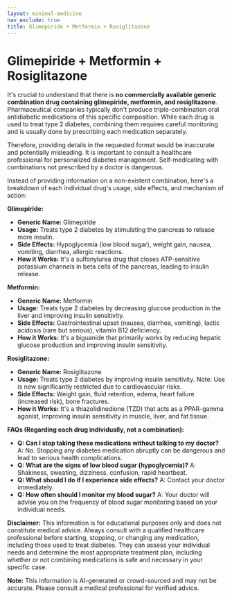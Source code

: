 ```yaml
---
layout: minimal-medicine
nav_exclude: true
title: Glimepiride + Metformin + Rosiglitazone
---
```


# Glimepiride + Metformin + Rosiglitazone

It's crucial to understand that there is **no commercially available generic combination drug containing glimepiride, metformin, and rosiglitazone**.  Pharmaceutical companies typically don't produce triple-combination oral antidiabetic medications of this specific composition.  While each drug is used to treat type 2 diabetes, combining them requires careful monitoring and is usually done by prescribing each medication separately.

Therefore, providing details in the requested format would be inaccurate and potentially misleading.  It is important to consult a healthcare professional for personalized diabetes management.  Self-medicating with combinations not prescribed by a doctor is dangerous.

Instead of providing information on a non-existent combination, here's a breakdown of each individual drug's usage, side effects, and mechanism of action:


**Glimepiride:**

* **Generic Name:** Glimepiride
* **Usage:**  Treats type 2 diabetes by stimulating the pancreas to release more insulin.
* **Side Effects:** Hypoglycemia (low blood sugar), weight gain, nausea, vomiting, diarrhea, allergic reactions.
* **How it Works:**  It's a sulfonylurea drug that closes ATP-sensitive potassium channels in beta cells of the pancreas, leading to insulin release.


**Metformin:**

* **Generic Name:** Metformin
* **Usage:**  Treats type 2 diabetes by decreasing glucose production in the liver and improving insulin sensitivity.
* **Side Effects:** Gastrointestinal upset (nausea, diarrhea, vomiting), lactic acidosis (rare but serious), vitamin B12 deficiency.
* **How it Works:** It's a biguanide that primarily works by reducing hepatic glucose production and improving insulin sensitivity.


**Rosiglitazone:**

* **Generic Name:** Rosiglitazone
* **Usage:** Treats type 2 diabetes by improving insulin sensitivity.  Note:  Use is now significantly restricted due to cardiovascular risks.
* **Side Effects:**  Weight gain, fluid retention, edema, heart failure (increased risk), bone fractures.
* **How it Works:** It's a thiazolidinedione (TZD) that acts as a PPAR-gamma agonist, improving insulin sensitivity in muscle, liver, and fat tissue.


**FAQs (Regarding each drug individually, not a combination):**

* **Q: Can I stop taking these medications without talking to my doctor?** A: No.  Stopping any diabetes medication abruptly can be dangerous and lead to serious health complications.
* **Q: What are the signs of low blood sugar (hypoglycemia)?** A:  Shakiness, sweating, dizziness, confusion, rapid heartbeat.
* **Q:  What should I do if I experience side effects?** A: Contact your doctor immediately.
* **Q: How often should I monitor my blood sugar?** A: Your doctor will advise you on the frequency of blood sugar monitoring based on your individual needs.


**Disclaimer:** This information is for educational purposes only and does not constitute medical advice. Always consult with a qualified healthcare professional before starting, stopping, or changing any medication, including those used to treat diabetes.  They can assess your individual needs and determine the most appropriate treatment plan, including whether or not combining medications is safe and necessary in your specific case.


**Note:** This information is AI-generated or crowd-sourced and may not be accurate. Please consult a medical professional for verified advice.